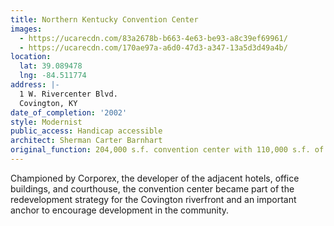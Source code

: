 ```yaml
---
title: Northern Kentucky Convention Center
images:
  - https://ucarecdn.com/83a2678b-b663-4e63-be93-a8c39ef69961/
  - https://ucarecdn.com/170ae97a-a6d0-47d3-a347-13a5d3d49a4b/
location:
  lat: 39.089478
  lng: -84.511774
address: |-
  1 W. Rivercenter Blvd.
  Covington, KY
date_of_completion: '2002'
style: Modernist
public_access: Handicap accessible
architect: Sherman Carter Barnhart
original_function: 204,000 s.f. convention center with 110,000 s.f. of exhibition & meeting space
---
```


Championed by Corporex, the developer of the adjacent hotels, office buildings, and courthouse, the convention center became part of the redevelopment strategy for the Covington riverfront and an important anchor to encourage development in the community.
